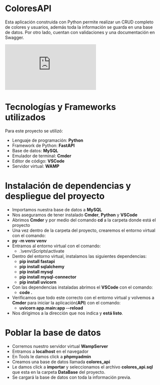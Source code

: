 # ColoresAPI
Esta aplicación construida con Python permite realizar un CRUD completo de colores y usuarios, además toda la información se guarda en una base de datos. Por otro lado, cuentan con validaciones y una documentación en Swagger.

![](https://fv9-4.failiem.lv/thumb_show.php?i=3djtscddm&view)
# Tecnologías y Frameworks utilizados
Para este proyecto se utilizó:
- Lenguaje de programación: **Python**
- Framework de Python: **FastAPI**
- Base de datos: **MySQL**
- Emulador de terminal: **Cmder**
- Editor de código: **VSCode**
- Servidor virtual: **WAMP**

# Instalación de dependencias y despliegue del proyecto
- Importamos nuestra base de datos a **MySQL**
- Nos aseguramos de tener instalado **Cmder**, **Python** y **VSCode**
- Abrimos **Cmder** y por medio del comando **cd** a la carpeta donde está el proyecto
- Una vez dentro de la carpeta del proyecto, crearemos el entorno virtual con el comando:
 - **py -m venv venv**
- Entramos al entorno virtual con el comando:
  - .\venv\Scripts\activate
- Dentro del entorno virtual, instalamos las siguientes dependencias:
  - **pip install fastapi**
  - **pip install sqlalchemy**
  - **pip install mysql**
  - **pip install mysql-connector**
  - **pip install uvicorn**
- Con las dependencias instaladas abrimos el **VSCode** con el comando:
  - **code .**
- Verificamos que todo este correcto con el entorno virtual y volvemos a **Cmder** para iniciar la aplicación(**API**) con el comando:
  -  **uvicorn app.main:app --reload**
- Nos dirigimos a la dirección que nos indica y **está listo**.

# Poblar la base de datos
- Corremos nuestro servidor virtual **WampServer**
- Entramos a **localhost** en el navegador
- En Tools le damos click a **phpmyadmin**
- Creamos una base de datos llamada **colores_api**
- Le damos click a **importar** y seleccionamos el archivo **colores_api.sql** que esta en la carpeta **DataBase** del proyecto.
- Se cargará la base de datos con toda la información previa.
